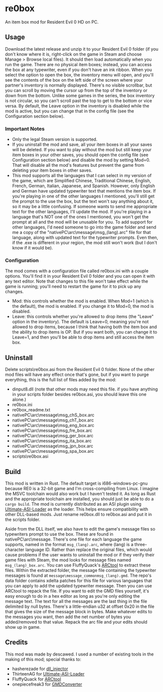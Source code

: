 # re0box
An item box mod for Resident Evil 0 HD on PC.

## Usage
Download the latest release and unzip it to your Resident Evil 0 folder (if you don't know where it is, right-click on
the game in Steam and choose Manage > Browse local files). It should then load automatically when you run the game.
There are no physical item boxes; instead, you can access the box at any typewriter, even if you don't have an ink
ribbon. When you select the option to open the box, the inventory menu will open, and you'll see the contents of the box
on the left side of the screen where your partner's inventory is normally displayed. There's no visible scrollbar, but
you can scroll by moving the cursor up from the top of the inventory or down from the bottom. Unlike some games in the
series, the box inventory is not circular, so you can't scroll past the top to get to the bottom or vice versa. By
default, the Leave option in the inventory is disabled while the mod is active, but you can change that in the config
file (see the Configuration section below).

### Important Notes
- Only the legal Steam version is supported.
- If you uninstall the mod and save, all your item boxes in all your saves will be deleted. If you want to play without
  the mod but still keep your item boxes in your other saves, you should open the config file (see Configuration section
  below) and disable the mod by setting Mod=0. That will disable all the mod's features but prevent the game from
  deleting your item boxes in other saves.
- This mod supports all the languages that I can select in my version of the game, which are Simplified Chinese,
  Traditional Chinese, English, French, German, Italian, Japanese, and Spanish. However, only English and German have
  updated typewriter text that mentions the item box. If you're playing in one of the other languages I mentioned,
  you'll still get the prompt to the use the box, but the text won't say anything about it, so it may be a little
  confusing. If someone wants to send me appropriate text for the other languages, I'll update the mod. If you're
  playing in a language that's NOT one of the ones I mentioned, you won't get the prompt at all and the mod will be
  unusable for you. To add support for other languages, I'd need someone to go into the game folder and send me a copy
  of the "nativePC\arc\message\msg_(lang).arc" file for that language, along with updated text for the typewriter
  prompts. Even then, if the .exe is different in your region, the mod still won't work (but I don't know if it would
  be).

### Configuration
The mod comes with a configuration file called re0box.ini with a couple options. You'll find it in your Resident Evil 0
folder and you can open it with any text editor. Note that changes to this file won't take effect while the game is
running; you'll need to restart the game for it to pick up any changes.
- Mod: this controls whether the mod is enabled. When Mod=1 (which is the default), the mod is enabled. If you change it
  to Mod=0, the mod is disabled.
- Leave: this controls whether you're allowed to drop items (the "Leave" option in the inventory). The default is
  Leave=0, meaning you're not allowed to drop items, because I think that having both the item box and the ability to
  drop items is OP. But if you want both, you can change it to Leave=1, and then you'll be able to drop items and still
  access the item box.

## Uninstall
Delete scripts\re0box.asi from the Resident Evil 0 folder. None of the other mod files will have any effect once that's
gone, but if you want to purge everything, this is the full list of files added by the mod:
- dinput8.dll (note that other mods may need this file. if you have anything in your scripts folder besides re0box.asi,
  you should leave this one alone.)
- re0box.ini
- re0box_readme.txt
- nativePC\arc\message\msg_chS_box.arc
- nativePC\arc\message\msg_chT_box.arc
- nativePC\arc\message\msg_eng_box.arc
- nativePC\arc\message\msg_fre_box.arc
- nativePC\arc\message\msg_ger_box.arc
- nativePC\arc\message\msg_ita_box.arc
- nativePC\arc\message\msg_jpn_box.arc
- nativePC\arc\message\msg_spa_box.arc
- scripts\re0box.asi

## Build
This mod is written in Rust. The default target is i686-windows-pc-gnu because RE0 is a 32-bit game and I'm
cross-compiling from Linux. I imagine the MSVC toolchain would also work but I haven't tested it. As long as Rust and
the appropriate toolchain are installed, you should just be able to do a `cargo build`. The mod is currently distributed
as an ASI plugin using [Ultimate-ASI-Loader](https://github.com/ThirteenAG/Ultimate-ASI-Loader) as the loader. This
helps ensure compatibility with other DLL-based mods. Just rename re0box.dll to re0box.asi and put it in the scripts
folder.

Aside from the DLL itself, we also have to edit the game's message files so typewriters prompt to use the box. These are
found in nativePC\arc\message. There's one file for each language the game supports, named in the format
`msg_(lang).arc`, where (lang) is a three-character language ID. Rather than replace the original files, which would
cause problems if the user wants to uninstall the mod or if they verify their game files with Steam, the mod looks for
message files named `msg_(lang)_box.arc`. You can use FluffyQuack's
[ARCtool](https://residentevilmodding.boards.net/thread/481/) to extract these files. Within the extracted folder,
the message file containing the typewriter messages is found at `message\message_commonmsg_(lang).gmd`. The repo's data
folder contains xdelta patches for this file for various languages that you can apply to add the updated typewriter
message. Then you can use ARCtool to repack the file. If you want to edit the GMD files yourself, it's easy enough to do
in a hex editor as long as you're only editing the message text. The text for all the messages are the last thing in the
file delimited by null bytes. There's a little-endian u32 at offset 0x20 in the file that gives the size of the message
block in bytes. Make whatever edits to the messages you want, then add the net number of bytes you added/removed to that
value. Repack the arc file and your edits should show up in game.

## Credits
This mod was made by descawed. I used a number of existing tools in the making of this mod; special thanks to:
- hasherezade for [dll_injector](https://github.com/hasherezade/dll_injector)
- ThirteenAG for [Ultimate-ASI-Loader](https://github.com/ThirteenAG/Ultimate-ASI-Loader)
- FluffyQuack for [ARCtool](https://residentevilmodding.boards.net/thread/481/)
- onepiecefreak3 for [GMDConverter](https://github.com/onepiecefreak3/GMDConverter)
